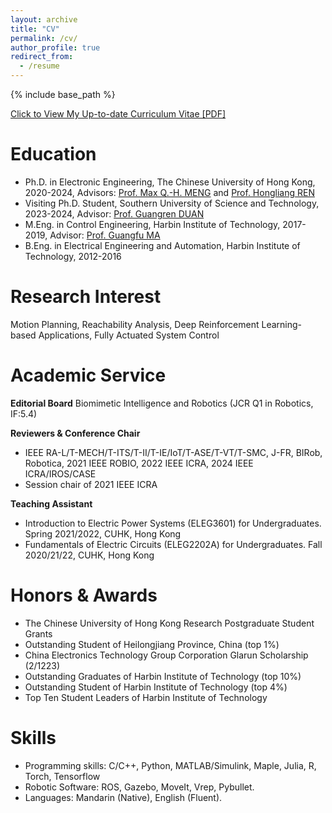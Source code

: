 ```yaml
---
layout: archive
title: "CV"
permalink: /cv/
author_profile: true
redirect_from:
  - /resume
---
```


{% include base_path %}

[Click to View My Up-to-date Curriculum Vitae [PDF]](/files/cv.pdf) 

Education
======
* Ph.D. in Electronic Engineering, The Chinese University of Hong Kong, 2020-2024, Advisors: [Prof. Max Q.-H. MENG](https://www.ee.cuhk.edu.hk/~qhmeng/) and [Prof. Hongliang REN](https://www.ee.cuhk.edu.hk/en-gb/people/academic-staff/professors/prof-ren-hongliang)
* Visiting Ph.D. Student, Southern University of Science and Technology, 2023-2024, Advisor: [Prof. Guangren DUAN](https://scholar.google.co.id/citations?user=OFzG4xsAAAAJ&hl=en&inst=1381320739207392350)
* M.Eng. in Control Engineering, Harbin Institute of Technology, 2017-2019, Advisor: [Prof. Guangfu MA](http://homepage.hit.edu.cn/maguangfu)
* B.Eng. in Electrical Engineering and Automation, Harbin Institute of Technology, 2012-2016

Research Interest
=======
Motion Planning, Reachability Analysis, Deep Reinforcement Learning-based Applications, Fully Actuated System Control

Academic Service
======
**Editorial Board**
Biomimetic Intelligence and Robotics (JCR Q1 in Robotics, IF:5.4)

**Reviewers & Conference Chair**
- IEEE RA-L/T-MECH/T-ITS/T-II/T-IE/IoT/T-ASE/T-VT/T-SMC, J-FR, BIRob, Robotica, 2021 IEEE ROBIO, 2022 IEEE ICRA, 2024 IEEE ICRA/IROS/CASE
- Session chair of 2021 IEEE ICRA

**Teaching Assistant**
- Introduction to Electric Power Systems (ELEG3601) for Undergraduates. Spring 2021/2022, CUHK, Hong Kong
- Fundamentals of Electric Circuits (ELEG2202A) for Undergraduates. Fall 2020/21/22, CUHK, Hong Kong

Honors & Awards
======
- The Chinese University of Hong Kong Research Postgraduate Student Grants 
- Outstanding Student of Heilongjiang Province, China (top 1%)
- China Electronics Technology Group Corporation Glarun Scholarship (2/1223)
- Outstanding Graduates of Harbin Institute of Technology (top 10%)
- Outstanding Student of Harbin Institute of Technology (top 4%)
- Top Ten Student Leaders of Harbin Institute of Technology


<!--Work experience
======
* **Intern** at 2012 Lab, Huawei Technologies Co. Ltd., Shenzhen, China, 04/2021 – 09/2021
  * Duties included: Real-time motion planning for the mobile manipulator in cluttered static/dynamic environments.
 
* **Research Assistant** at CUHK, Midstream Research Programme for University, ITC, Hong Kong SAR, China, 07/2019-08/2020
  * Duties included: Development of a robotic rollator-orthosis system for mobility augmentation and eldercare
 
* **Student Member** at HIT, Cross task with Beijing Institute of Spacecraft Environment Engineering, Harbin, China
  * Duties included: Design and implementation of control system for pneumatically actuated continuum manipulator
  -->


Skills
======
* Programming skills: C/C++, Python, MATLAB/Simulink, Maple, Julia, R, Torch, Tensorflow
* Robotic Software: ROS, Gazebo, MoveIt, Vrep, Pybullet.
* Languages: Mandarin (Native), English (Fluent).
